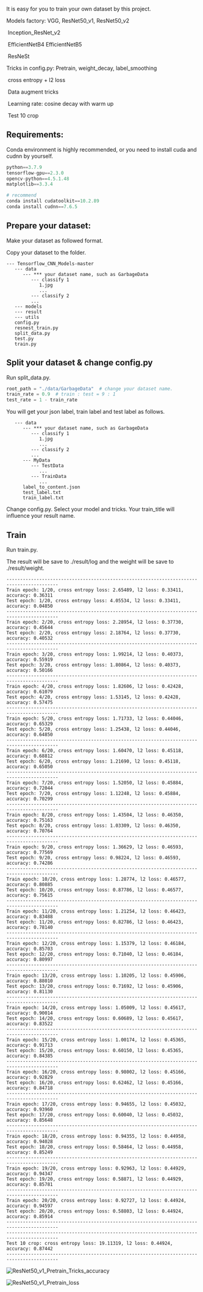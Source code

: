 It is easy for you to train your own dataset by this project.

Models factory: VGG, ResNet50_v1, ResNet50_v2

​							Inception_ResNet_v2

​							EfficientNetB4 EfficientNetB5

​							ResNeSt

Tricks in config.py: Pretrain, weight_decay, label_smoothing

​								  cross entropy + l2 loss

​								  Data augment tricks

​							 	 Learning rate: cosine decay with warm up

​								  Test 10 crop			

## Requirements:

Conda environment is highly recommended, or you need to install cuda and cudnn by yourself.

```python
python==3.7.9
tensorflow-gpu==2.3.0
opencv-python==4.5.1.48
matplotlib==3.3.4

# recommend
conda install cudatoolkit==10.2.89
conda install cudnn==7.6.5
```

## Prepare your dataset:

Make your dataset as followed format.

Copy your dataset to the folder.

```
--- Tensorflow_CNN_Models-master
   --- data
      --- *** your dataset name, such as GarbageData
         --- classify 1
         	1.jpg
         	...
         --- classify 2
         ...
   --- models
   --- result
   --- utils
   config.py
   resnest_train.py
   split_data.py
   test.py
   train.py
```

## Split your dataset & change config.py

Run split_data.py.

```python
root_path = "./data/GarbageData"  # change your dataset name.
train_rate = 0.9  # train : test = 9 : 1
test_rate = 1 - train_rate
```

You will get your json label, train label and test label as follows.

```
   --- data
      --- *** your dataset name, such as GarbageData
         --- classify 1
         	1.jpg
         	...
         --- classify 2
         ...
      --- MyData
         --- TestData
            ...
         --- TrainData
            ...
      label_to_content.json
      test_label.txt
      train_label.txt
```

Change config.py. Select your model and tricks. Your train_title will influence your result name.

## Train

Run train.py.

The result will be save to ./result/log and the weight will be save to ./result/weight.

```
-----------------------------------------------------------------------------------------
Train epoch: 1/20, cross entropy loss: 2.65489, l2 loss: 0.33411, accuracy: 0.36311
Test epoch: 1/20, cross entropy loss: 4.05534, l2 loss: 0.33411, accuracy: 0.04850
-----------------------------------------------------------------------------------------
Train epoch: 2/20, cross entropy loss: 2.28954, l2 loss: 0.37730, accuracy: 0.45644
Test epoch: 2/20, cross entropy loss: 2.18764, l2 loss: 0.37730, accuracy: 0.40532
-----------------------------------------------------------------------------------------
Train epoch: 3/20, cross entropy loss: 1.99214, l2 loss: 0.40373, accuracy: 0.55919
Test epoch: 3/20, cross entropy loss: 1.80864, l2 loss: 0.40373, accuracy: 0.50166
-----------------------------------------------------------------------------------------
Train epoch: 4/20, cross entropy loss: 1.82606, l2 loss: 0.42428, accuracy: 0.61079
Test epoch: 4/20, cross entropy loss: 1.53145, l2 loss: 0.42428, accuracy: 0.57475
-----------------------------------------------------------------------------------------
Train epoch: 5/20, cross entropy loss: 1.71733, l2 loss: 0.44046, accuracy: 0.65329
Test epoch: 5/20, cross entropy loss: 1.25438, l2 loss: 0.44046, accuracy: 0.64850
-----------------------------------------------------------------------------------------
Train epoch: 6/20, cross entropy loss: 1.60470, l2 loss: 0.45118, accuracy: 0.68812
Test epoch: 6/20, cross entropy loss: 1.21690, l2 loss: 0.45118, accuracy: 0.65050
-----------------------------------------------------------------------------------------
Train epoch: 7/20, cross entropy loss: 1.52050, l2 loss: 0.45884, accuracy: 0.72044
Test epoch: 7/20, cross entropy loss: 1.12248, l2 loss: 0.45884, accuracy: 0.70299
-----------------------------------------------------------------------------------------
Train epoch: 8/20, cross entropy loss: 1.43504, l2 loss: 0.46350, accuracy: 0.75163
Test epoch: 8/20, cross entropy loss: 1.03309, l2 loss: 0.46350, accuracy: 0.70764
-----------------------------------------------------------------------------------------
Train epoch: 9/20, cross entropy loss: 1.36629, l2 loss: 0.46593, accuracy: 0.77569
Test epoch: 9/20, cross entropy loss: 0.98224, l2 loss: 0.46593, accuracy: 0.74286
-----------------------------------------------------------------------------------------
Train epoch: 10/20, cross entropy loss: 1.28774, l2 loss: 0.46577, accuracy: 0.80885
Test epoch: 10/20, cross entropy loss: 0.87786, l2 loss: 0.46577, accuracy: 0.75615
-----------------------------------------------------------------------------------------
Train epoch: 11/20, cross entropy loss: 1.21254, l2 loss: 0.46423, accuracy: 0.83488
Test epoch: 11/20, cross entropy loss: 0.82786, l2 loss: 0.46423, accuracy: 0.78140
-----------------------------------------------------------------------------------------
Train epoch: 12/20, cross entropy loss: 1.15379, l2 loss: 0.46184, accuracy: 0.85703
Test epoch: 12/20, cross entropy loss: 0.71040, l2 loss: 0.46184, accuracy: 0.80997
-----------------------------------------------------------------------------------------
Train epoch: 13/20, cross entropy loss: 1.10205, l2 loss: 0.45906, accuracy: 0.88010
Test epoch: 13/20, cross entropy loss: 0.71692, l2 loss: 0.45906, accuracy: 0.81130
-----------------------------------------------------------------------------------------
Train epoch: 14/20, cross entropy loss: 1.05009, l2 loss: 0.45617, accuracy: 0.90014
Test epoch: 14/20, cross entropy loss: 0.60689, l2 loss: 0.45617, accuracy: 0.83522
-----------------------------------------------------------------------------------------
Train epoch: 15/20, cross entropy loss: 1.00174, l2 loss: 0.45365, accuracy: 0.91713
Test epoch: 15/20, cross entropy loss: 0.60150, l2 loss: 0.45365, accuracy: 0.84385
-----------------------------------------------------------------------------------------
Train epoch: 16/20, cross entropy loss: 0.98002, l2 loss: 0.45166, accuracy: 0.92829
Test epoch: 16/20, cross entropy loss: 0.62462, l2 loss: 0.45166, accuracy: 0.84718
-----------------------------------------------------------------------------------------
Train epoch: 17/20, cross entropy loss: 0.94655, l2 loss: 0.45032, accuracy: 0.93960
Test epoch: 17/20, cross entropy loss: 0.60040, l2 loss: 0.45032, accuracy: 0.85648
-----------------------------------------------------------------------------------------
Train epoch: 18/20, cross entropy loss: 0.94355, l2 loss: 0.44958, accuracy: 0.94028
Test epoch: 18/20, cross entropy loss: 0.58464, l2 loss: 0.44958, accuracy: 0.85249
-----------------------------------------------------------------------------------------
Train epoch: 19/20, cross entropy loss: 0.92963, l2 loss: 0.44929, accuracy: 0.94347
Test epoch: 19/20, cross entropy loss: 0.58871, l2 loss: 0.44929, accuracy: 0.85781
-----------------------------------------------------------------------------------------
Train epoch: 20/20, cross entropy loss: 0.92727, l2 loss: 0.44924, accuracy: 0.94597
Test epoch: 20/20, cross entropy loss: 0.58803, l2 loss: 0.44924, accuracy: 0.85914
-----------------------------------------------------------------------------------------
-----------------------------------------------------------------------------------------
Test 10 crop: cross entropy loss: 19.11319, l2 loss: 0.44924, accuracy: 0.87442
-----------------------------------------------------------------------------------------
```

![ResNet50_v1_Pretrain_Tricks_accuracy](C:\Users\Chen.Bai\PycharmProjects\Tensorflow_Model\Tensorflow_CNN_Models\result\log\ResNet50_v1_Pretrain_Tricks_accuracy.jpg)

![ResNet50_v1_Pretrain_loss](C:\Users\Chen.Bai\PycharmProjects\Tensorflow_Model\Tensorflow_CNN_Models\result\log\ResNet50_v1_Pretrain_loss.jpg)